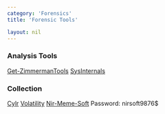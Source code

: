 ```yaml
---
category: 'Forensics'
title: 'Forensic Tools'

layout: nil
---
```


### Analysis Tools

[Get-ZimmermanTools](https://f001.backblazeb2.com/file/EricZimmermanTools/Get-ZimmermanTools.zip)
[SysInternals](https://download.sysinternals.com/files/SysinternalsSuite.zip)

### Collection

[Cylr](https://github.com/orlikoski/CyLR/releases/latest)
[Volatility](https://github.com/volatilityfoundation/volatility/archive/2.6.1.zip)
[Nir-Meme-Soft](https://download.nirsoft.net/nirsoft_package_enc_1.22.20.zip) Password: nirsoft9876$